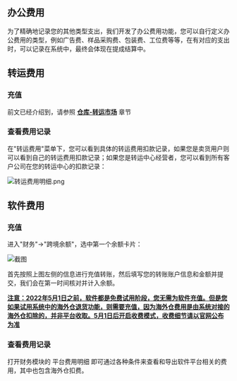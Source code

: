 ## 办公费用

为了精确地记录您的其他类型支出，我们开发了办公费用功能，您可以自行定义办公费用的类型，例如广告费、样品采购费、包装费、工位费等等，在有对应的支出时，可以记录在系统中，最终会体现在提成结算中。

## 转运费用

### 充值

前文已经介绍到，请参照 **<u>仓库-转运市场</u>** 章节

### 查看费用记录

在"转运费用"菜单下，您可以看到具体的转运费用扣款记录，如果您是卖货用户则可以看到自己的转运费用扣款记录；如果您是转运中心经营者，您可以看到所有客户公司在您的转运中心的扣款记录：

![转运费用明细.png](https://oss.yboom.cn/resource/guide-doc/image-20220226165139711.png)

## 软件费用

### 充值

进入"财务"->"跨境余额"，选中第一个余额卡片：

![截图](https://oss.yboom.cn/resource/guide-doc/6fdef4f8f1948e43a2b52ce7162f1b11.png)

首先按照上图左侧的信息进行充值转账，然后填写您的转账账户信息和金额并提交，我们会在第一时间核对并计入余额。

**<u>注意：2022年5月1日之前，软件都是免费试用阶段，您无需为软件充值。但是您如果试用系统中的海外仓退货功能，则需要充值，因为海外仓费用是由系统对接的海外仓扣除的，并非平台收取。5月1日后开启收费模式，收费细节请以官网公布为准</u>**

### 查看费用记录

打开财务模块的 平台费用明细 即可通过各种条件来查看和导出软件平台相关的费用，其中也包含海外仓扣费。